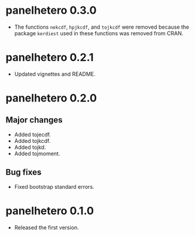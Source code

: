 # panelhetero 0.3.0

* The functions `nekcdf`, `hpjkcdf`, and `tojkcdf` were removed because the package `kerdiest` used in these functions was removed from CRAN.

# panelhetero 0.2.1

* Updated vignettes and README.

# panelhetero 0.2.0

## Major changes

* Added tojecdf.
* Added tojkcdf.
* Added tojkd.
* Added tojmoment.

## Bug fixes

* Fixed bootstrap standard errors.

# panelhetero 0.1.0

* Released the first version.